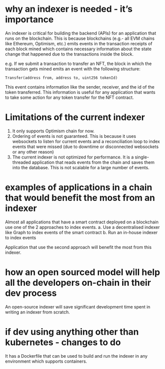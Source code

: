 # why an indexer is needed - it’s importance

An indexer is critical for building the backend (APIs) for an application that runs on the blockchain. This is because
blockchains (e.g.- all EVM chains like Ethereum, Optimism, etc.) emits events in the transaction receipts of each block
mined which contains necessary information about the state change that happened due to the transactions inside the
block.

e.g. If we submit a transaction to transfer an NFT, the block in which the transaction gets mined emits an event with
the following structure:

    Transfer(address from, address to, uint256 tokenId)

This event contains information like the sender, receiver, and the id of the token transferred. This information is
useful for any application that wants to take some action for any token transfer for the NFT contract.

# Limitations of the current indexer

1. It only supports Optimism chain for now.
2. Ordering of events is not guaranteed. This is because it uses websockets to listen for current events and a
   reconciliation loop to index events that were missed (due to downtime or disconnected websockets or any other reason)
3. The current indexer is not optimized for performance. It is a single-threaded application that reads events from
   the chain and saves them into the database. This is not scalable for a large number of events.

# examples of applications in a chain that would benefit the most from an indexer

Almost all applications that have a smart contract deployed on a blockchain use one of the 2 approaches to index events.
a. Use a decentralised indexer like Graph to index events of the smart contract
b. Run an in-house indexer to index events

Application that use the second approach will benefit the most from this indexer.

# how an open sourced model will help all the developers on-chain in their dev process

An open-source indexer will save significant development time spent in writing an indexer from scratch.

# if dev using anything other than kubernetes - changes to do

It has a Dockerfile that can be used to build and run the indexer in any environment which supports containers.